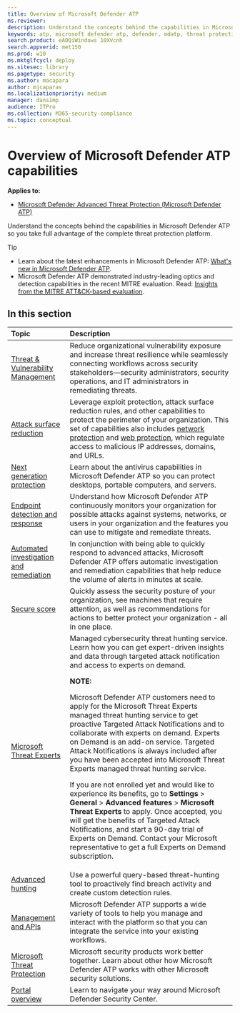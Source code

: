 ```yaml
---
title: Overview of Microsoft Defender ATP 
ms.reviewer: 
description: Understand the concepts behind the capabilities in Microsoft Defender ATP so you take full advantage of the complete threat protection platform
keywords: atp, microsoft defender atp, defender, mdatp, threat protection, platform, threat, vulnerability, asr, attack, surface, reduction, next-gen, protection, edr, endpoint, detection, response, automated, air, cyber threat hunting, advanced hunting
search.product: eADQiWindows 10XVcnh
search.appverid: met150
ms.prod: w10
ms.mktglfcycl: deploy
ms.sitesec: library
ms.pagetype: security
ms.author: macapara
author: mjcaparas
ms.localizationpriority: medium
manager: dansimp
audience: ITPro
ms.collection: M365-security-compliance 
ms.topic: conceptual
---
```


# Overview of Microsoft Defender ATP capabilities
**Applies to:**

- [Microsoft Defender Advanced Threat Protection (Microsoft Defender ATP)](https://go.microsoft.com/fwlink/p/?linkid=2069559)

Understand the concepts behind the capabilities in Microsoft Defender ATP so you take full advantage of the complete threat protection platform.

>[!TIP]
>- Learn about the latest enhancements in Microsoft Defender ATP: [What's new in Microsoft Defender ATP](https://cloudblogs.microsoft.com/microsoftsecure/2018/11/15/whats-new-in-windows-defender-atp/).
>- Microsoft Defender ATP demonstrated industry-leading optics and detection capabilities in the recent MITRE evaluation. Read: [Insights from the MITRE ATT&CK-based evaluation](https://cloudblogs.microsoft.com/microsoftsecure/2018/12/03/insights-from-the-mitre-attack-based-evaluation-of-windows-defender-atp/).

## In this section

Topic | Description
:---|:---
[Threat & Vulnerability Management](next-gen-threat-and-vuln-mgt.md) | Reduce organizational vulnerability exposure and increase threat resilience while seamlessly connecting workflows across security stakeholders—security administrators, security operations, and IT administrators in remediating threats.
[Attack surface reduction](overview-attack-surface-reduction.md) | Leverage exploit protection, attack surface reduction rules, and other capabilities to protect the perimeter of your organization. This set of capabilities also includes [network protection](network-protection.md) and [web protection](web-protection-overview.md), which regulate access to malicious IP addresses, domains, and URLs.
[Next generation protection](../windows-defender-antivirus/windows-defender-antivirus-in-windows-10.md) | Learn about the antivirus capabilities in Microsoft Defender ATP so you can protect desktops, portable computers, and servers.
[Endpoint detection and response](overview-endpoint-detection-response.md) | Understand how Microsoft Defender ATP continuously monitors your organization for possible attacks against systems, networks, or users in your organization and the features you can use to mitigate and remediate threats.
[Automated investigation and remediation](automated-investigations.md) | In conjunction with being able to quickly respond to advanced attacks, Microsoft Defender ATP offers automatic investigation and remediation capabilities that help reduce the volume of alerts in minutes at scale.
[Secure score](overview-secure-score.md) | Quickly assess the security posture of your organization, see machines that require attention, as well as recommendations for actions to better protect your organization - all in one place.
[Microsoft Threat Experts](microsoft-threat-experts.md) | Managed cybersecurity threat hunting service. Learn how you can get expert-driven insights and data through targeted attack notification and access to experts on demand. <p><p>**NOTE:** <p>Microsoft Defender ATP customers need to apply for the Microsoft Threat Experts managed threat hunting service to get proactive Targeted Attack Notifications and to collaborate with experts on demand. Experts on Demand is an add-on service. Targeted Attack Notifications is always included after you have been accepted into Microsoft Threat Experts managed threat hunting service.<p>If you are not enrolled yet and would like to experience its benefits, go to **Settings** > **General** > **Advanced features** > **Microsoft Threat Experts** to apply. Once accepted, you will get the benefits of Targeted Attack Notifications, and start a  90-day trial of Experts on Demand. Contact your Microsoft representative to get a full Experts on Demand subscription.  
[Advanced hunting](advanced-hunting-overview.md) |  Use a powerful query-based threat-hunting tool to proactively find breach activity and create custom detection rules.
[Management and APIs](management-apis.md) | Microsoft Defender ATP supports a wide variety of tools to help you manage and interact with the platform so that you can integrate the service into your existing workflows.
[Microsoft Threat Protection](threat-protection-integration.md) | Microsoft security products work better together. Learn about other how Microsoft Defender ATP works with other Microsoft security solutions. 
[Portal overview](portal-overview.md) |Learn to navigate your way around Microsoft Defender Security Center.
